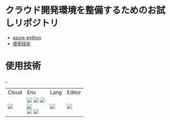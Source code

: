 # クラウド開発環境を整備するためのお試しリポジトリ

- [azure-python](#azure-python)
- [使用技術](#使用技術)

# 使用技術

<table>
	<!-- ヘッダ -->
	<tr>
		<!-- <td>License</td> -->
		<td>Cloud</td>
		<td>Env</td>
		<td>Lang</td>
		<td>Editor</td>
	</tr>
	<!-- ボディ -->
	<tr>
		<!-- License
_		<td>
			<a href="./LICENSE">
				<img src="http://img.shields.io/badge/license-MIT-blue.svg?style=flat">
			</a>
		</td>
		-->
		<td> <!-- Cloud -->
			<img src="https://img.shields.io/badge/Microsoft%20Azure-0078D4?&style=plastic&logo=Microsoft%20Azure&logoColor=white">
			<!-- <img src="https://img.shields.io/badge/-Amazon%20AWS-232F3E.svg?logo=amazon-aws&style=flat"> -->
		</td>
_		<td> <!-- Env -->
			<img src="https://img.shields.io/badge/-GitHub-181717.svg?logo=github&style=flat">
			<img src="https://img.shields.io/badge/GitHub-Codespaces-blue?logo=github">
			<img src="https://img.shields.io/badge/Github%20Actions-2088FF?&style=plastic&logo=Github%20Actions&logoColor=white">
			<br>
			<img src="https://img.shields.io/badge/-Ubuntu-6F52B5.svg?logo=ubuntu&style=flat">
			<br>
			<img src="https://img.shields.io/badge/-Docker-EEE.svg?logo=docker&style=flat">
			<img src="https://img.shields.io/badge/docker-compose-blue">
			<br>
			<!-- <img src="https://img.shields.io/badge/-k8s-EEE.svg?logo=kubernetes&style=flat"> -->
		</td>
		<td> <!-- Lang -->
			<img src="https://img.shields.io/badge/-Python-F9DC3E.svg?logo=python&style=flat">
			<!--
			<br>
			<img src="https://img.shields.io/badge/Javascript-276DC3.svg?logo=javascript&style=flat">
			<br>
			<img src="https://img.shields.io/badge/-TypeScript-007ACC.svg?logo=typescript&style=flat">
			-->
		</td>
		<td>
			<img src="https://img.shields.io/badge/-Visual%20Studio%20Code-007ACC.svg?logo=visual-studio-code&style=flat">
		</td>
	</tr>
</table>
